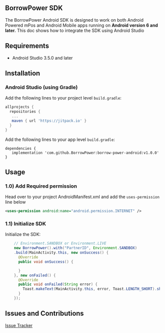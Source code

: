 
## BorrowPower SDK

The BorrowPower Android SDK is designed to work on both Android Powered mPos and Android Mobile apps running on **Android version 6 and later.** This doc shows how to integrate the SDK using Android Studio

## Requirements
- Android Studio 3.5.0 and later

## Installation

### Android Studio (using Gradle)
Add the following lines to your project level `build.gradle`:
```gradle
allprojects {
  repositories {
   ...
   maven { url 'https://jitpack.io' }
  }
}
```
Add the following lines to your app level `build.gradle`:
```
dependencies {
   implementation 'com.github.BorrowPower:borrow-power-android:v1.0.0'
}
```

## Usage

### 1.0) Add Required permission

Head over to  your project  AndroidManifest.xml and add the `uses-permission` line below

```xml
<uses-permission android:name="android.permission.INTERNET" />
```

### 1.1) Initialize SDK

Initialize the SDK:

```java
    // Environment.SANDBOX or Environment.LIVE
    new BorrowPower().with("PartnerID", Environment.SANDBOX)
    .build(MainActivity.this, new onSuccess() {
      @Override
      public void onSuccess() {

      }
    }, new onFailed() {
      @Override
      public void onFailed(String error) {
        Toast.makeText(MainActivity.this, error, Toast.LENGTH_SHORT).show();
      }
    });
```
## Issues and Contributions
[Issue Tracker](https://github.com/BorrowPower/borrow-power-android/issues)
